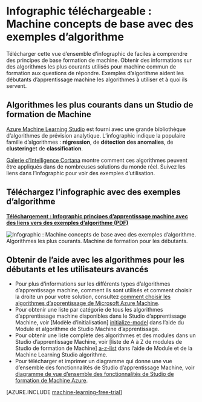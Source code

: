 <properties
    pageTitle="Infographic : Principes de base formation - exemples d’algorithme de l’ordinateur | Microsoft Azure"
    description="Une présentation facile à comprendre des principes de base formation machine inclut des exemples de l’algorithme. L’infographic téléchargeable couvre l’ordinateur la plupart des questions de formation."
    keywords="Notions de base sur l’apprentissage des machine, exemples d’algorithme, machine de formation pour les débutants, les questions d’apprentissage machine, les algorithmes les plus courants, algorithme infographic"
    services="machine-learning"
    documentationCenter=""
    authors="garyericson"
    manager="jhubbard"
    editor="cgronlun"/>

<tags
    ms.service="machine-learning"
    ms.workload="data-services"
    ms.tgt_pltfrm="na"
    ms.devlang="na"
    ms.topic="article"
    ms.date="08/19/2016"
    ms.author="garye" />


# <a name="downloadable-infographic-machine-learning-basics-with-algorithm-examples"></a>Infographic téléchargeable : Machine concepts de base avec des exemples d’algorithme

Télécharger cette vue d’ensemble d’infographic de faciles à comprendre des principes de base formation de machine. Obtenir des informations sur des algorithmes les plus courants utilisés pour machine commun de formation aux questions de répondre. Exemples d’algorithme aident les débutants d’apprentissage machine les algorithmes à utiliser et à quoi ils servent.

## <a name="popular-algorithms-in-machine-learning-studio"></a>Algorithmes les plus courants dans un Studio de formation de Machine

[Azure Machine Learning Studio](https://studio.azureml.net/) est fourni avec une grande bibliothèque d’algorithmes de prévision analytique. L’infographic indique la populaire famille d’algorithmes : **régression**, de **détection des anomalies**, de **clustering**et de **classification**.

[Galerie d’Intelligence Cortana](https://gallery.cortanaintelligence.com/) montre comment ces algorithmes peuvent être appliqués dans de nombreuses solutions du monde réel. Suivez les liens dans l’infographic pour voir des exemples d’utilisation.

## <a name="download-the-infographic-with-algorithm-examples"></a>Téléchargez l’infographic avec des exemples d’algorithme

**[Téléchargement : Infographic principes d’apprentissage machine avec des liens vers des exemples d’algorithme (PDF)](http://download.microsoft.com/download/0/5/A/05AE6B94-E688-403E-90A5-6035DBE9EEC5/machine-learning-basics-infographic-with-algorithm-examples.pdf)**


![Infographic : Machine concepts de base avec des exemples d’algorithme. Algorithmes les plus courants. Machine de formation pour les débutants.](./media/machine-learning-basics-infographic-with-algorithm-examples/machine-learning-basics-infographic-with-algorithm-examples.png)

## <a name="more-help-with-algorithms-for-beginners-and-advanced-users"></a>Obtenir de l’aide avec les algorithmes pour les débutants et les utilisateurs avancés

* Pour plus d’informations sur les différents types d’algorithmes d’apprentissage machine, comment ils sont utilisés et comment choisir la droite un pour votre solution, consultez [comment choisir les algorithmes d’apprentissage de Microsoft Azure Machine](machine-learning-algorithm-choice.md).
* Pour obtenir une liste par catégorie de tous les algorithmes d’apprentissage machine disponibles dans le Studio d’apprentissage Machine, voir [Modèle d’initialisation] [ initialize-model] dans l’aide du Module et algorithme de Studio Machine d’apprentissage.
* Pour obtenir une liste complète des algorithmes et des modules dans un Studio d’apprentissage Machine, voir [liste de A à Z de modules de Studio de formation de Machine] [ a-z-list] dans l’aide de Module et de la Machine Learning Studio algorithme.
* Pour télécharger et imprimer un diagramme qui donne une vue d’ensemble des fonctionnalités de Studio d’apprentissage Machine, voir [diagramme de vue d’ensemble des fonctionnalités de Studio de formation de Machine Azure](machine-learning-studio-overview-diagram.md).


[AZURE.INCLUDE [machine-learning-free-trial](../../includes/machine-learning-free-trial.md)]


<!-- Module References -->
[a-z-list]: https://msdn.microsoft.com/library/azure/dn906033.aspx
[initialize-model]: https://msdn.microsoft.com/library/azure/0c67013c-bfbc-428b-87f3-f552d8dd41f6/
[k-means-clustering]: https://msdn.microsoft.com/library/azure/5049a09b-bd90-4c4e-9b46-7c87e3a36810/
[one-vs-all-multiclass]: https://msdn.microsoft.com/library/azure/7191efae-b4b1-4d03-a6f8-7205f87be664/

